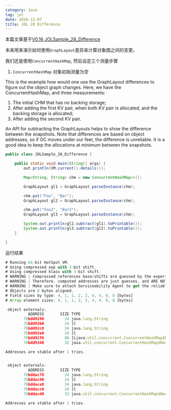 ```yaml
---
category: Java
tag: jol
date: 2016-12-07
title: JOL 28 Difference
---
```


本篇文章基于[V0.16 JOLSample_28_Difference](https://github.com/openjdk/jol/blob/0.16/jol-samples/src/main/java/org/openjdk/jol/samples/JOLSample_28_Difference.java)

本来用来演示如何使用`GraphLayout`差异来计算对象图之间的变更。

我们还是使用`ConcurrentHashMap`, 然后设定三个测量步骤

1. `ConcurrentHashMap` 对象初始测量为空

This is the example how would one use the GraphLayout differences to figure out the object graph changes.
Here, we have the ConcurrentHashMap, and three measurements:
  1) The initial CHM that has no backing storage;
  2) After adding the first KV pair, when both KV pair is allocated, and the backing storage is allocated;
  3) After adding the second KV pair.

An API for subtracting the GraphLayouts helps to show the difference between the snapshots. 
Note that differences are based on object addresses, so if GC moves under our feet, the difference is unreliable.
It is a good idea to keep the allocations at minimum between the snapshots.


```java
public class JOLSample_28_Difference {

    public static void main(String[] args) {
        out.println(VM.current().details());

        Map<String, String> chm = new ConcurrentHashMap<>();

        GraphLayout gl1 = GraphLayout.parseInstance(chm);

        chm.put("Foo", "Bar");
        GraphLayout gl2 = GraphLayout.parseInstance(chm);

        chm.put("Foo2", "Bar2");
        GraphLayout gl3 = GraphLayout.parseInstance(chm);

        System.out.println(gl2.subtract(gl1).toPrintable());
        System.out.println(gl3.subtract(gl2).toPrintable());
    }

}
```

运行结果
```js
# Running 64-bit HotSpot VM.
# Using compressed oop with 3-bit shift.
# Using compressed klass with 3-bit shift.
# WARNING | Compressed references base/shifts are guessed by the experiment!
# WARNING | Therefore, computed addresses are just guesses, and ARE NOT RELIABLE.
# WARNING | Make sure to attach Serviceability Agent to get the reliable addresses.
# Objects are 8 bytes aligned.
# Field sizes by type: 4, 1, 1, 2, 2, 4, 4, 8, 8 [bytes]
# Array element sizes: 4, 1, 1, 2, 2, 4, 4, 8, 8 [bytes]

 object externals:
          ADDRESS       SIZE TYPE                                           PATH                           VALUE
        76bdd9298         24 java.lang.String                               .table[7].key                  (object)
        76bdd92b0         24 [C                                             .table[7].key.value            [F, o, o]
        76bdd92c8         24 java.lang.String                               .table[7].val                  (object)
        76bdd92e0         24 [C                                             .table[7].val.value            [B, a, r]
        76bdd92f8         80 [Ljava.util.concurrent.ConcurrentHashMap$Node; .table                         [null, null, null, null, null, null, null, (object), null, null, null, null, null, (object), null, null]
        76bdd9348         32 java.util.concurrent.ConcurrentHashMap$Node    .table[7]                      (object)

Addresses are stable after 1 tries.


 object externals:
          ADDRESS       SIZE TYPE                                        PATH                           VALUE
        76bddac78         24 java.lang.String                            .table[13].key                 (object)
        76bddac90         24 [C                                          .table[13].key.value           [F, o, o, 2]
        76bddaca8         24 java.lang.String                            .table[13].val                 (object)
        76bddacc0         24 [C                                          .table[13].val.value           [B, a, r, 2]
        76bddacd8         32 java.util.concurrent.ConcurrentHashMap$Node .table[13]                     (object)

Addresses are stable after 1 tries.
```